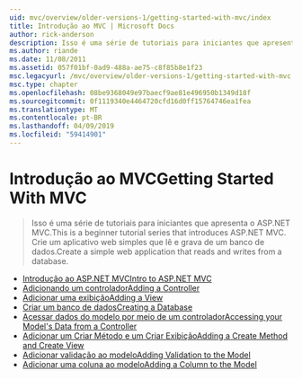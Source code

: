 ```yaml
---
uid: mvc/overview/older-versions-1/getting-started-with-mvc/index
title: Introdução ao MVC | Microsoft Docs
author: rick-anderson
description: Isso é uma série de tutoriais para iniciantes que apresenta o ASP.NET MVC. Crie um aplicativo web simples que lê e grava de um banco de dados.
ms.author: riande
ms.date: 11/08/2011
ms.assetid: 057f01bf-0ad9-488a-ae75-c8f85b8e1f23
msc.legacyurl: /mvc/overview/older-versions-1/getting-started-with-mvc
msc.type: chapter
ms.openlocfilehash: 08be9368049e97baecf9ae81e496950b1349d18f
ms.sourcegitcommit: 0f1119340e4464720cfd16d0ff15764746ea1fea
ms.translationtype: MT
ms.contentlocale: pt-BR
ms.lasthandoff: 04/09/2019
ms.locfileid: "59414901"
---
```

# <a name="getting-started-with-mvc"></a><span data-ttu-id="b393a-104">Introdução ao MVC</span><span class="sxs-lookup"><span data-stu-id="b393a-104">Getting Started With MVC</span></span>

> <span data-ttu-id="b393a-105">Isso é uma série de tutoriais para iniciantes que apresenta o ASP.NET MVC.</span><span class="sxs-lookup"><span data-stu-id="b393a-105">This is a beginner tutorial series that introduces ASP.NET MVC.</span></span> <span data-ttu-id="b393a-106">Crie um aplicativo web simples que lê e grava de um banco de dados.</span><span class="sxs-lookup"><span data-stu-id="b393a-106">Create a simple web application that reads and writes from a database.</span></span>


- [<span data-ttu-id="b393a-107">Introdução ao ASP.NET MVC</span><span class="sxs-lookup"><span data-stu-id="b393a-107">Intro to ASP.NET MVC</span></span>](getting-started-with-mvc-part1.md)
- [<span data-ttu-id="b393a-108">Adicionando um controlador</span><span class="sxs-lookup"><span data-stu-id="b393a-108">Adding a Controller</span></span>](getting-started-with-mvc-part2.md)
- [<span data-ttu-id="b393a-109">Adicionar uma exibição</span><span class="sxs-lookup"><span data-stu-id="b393a-109">Adding a View</span></span>](getting-started-with-mvc-part3.md)
- [<span data-ttu-id="b393a-110">Criar um banco de dados</span><span class="sxs-lookup"><span data-stu-id="b393a-110">Creating a Database</span></span>](getting-started-with-mvc-part4.md)
- [<span data-ttu-id="b393a-111">Acessar dados do modelo por meio de um controlador</span><span class="sxs-lookup"><span data-stu-id="b393a-111">Accessing your Model's Data from a Controller</span></span>](getting-started-with-mvc-part5.md)
- [<span data-ttu-id="b393a-112">Adicionar um Criar Método e um Criar Exibição</span><span class="sxs-lookup"><span data-stu-id="b393a-112">Adding a Create Method and Create View</span></span>](getting-started-with-mvc-part6.md)
- [<span data-ttu-id="b393a-113">Adicionar validação ao modelo</span><span class="sxs-lookup"><span data-stu-id="b393a-113">Adding Validation to the Model</span></span>](getting-started-with-mvc-part7.md)
- [<span data-ttu-id="b393a-114">Adicionar uma coluna ao modelo</span><span class="sxs-lookup"><span data-stu-id="b393a-114">Adding a Column to the Model</span></span>](getting-started-with-mvc-part8.md)
